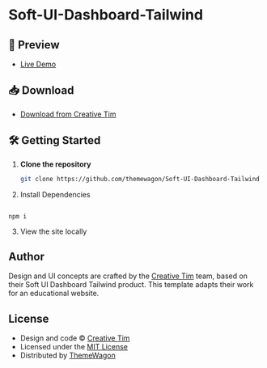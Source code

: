 # Soft-UI-Dashboard-Tailwind

## 🚀 Preview

- [Live Demo](https://themewagon.github.io/Soft-UI-Dashboard-Tailwind/)

## 📥 Download

- [Download from Creative Tim](https://www.creative-tim.com/product/soft-ui-dashboard-tailwind?ref=readme-sudt)

## 🛠 Getting Started

1. **Clone the repository**

   ```bash
   git clone https://github.com/themewagon/Soft-UI-Dashboard-Tailwind
   ```

2. Install Dependencies

```

npm i

```

3. View the site locally

## Author

Design and UI concepts are crafted by the [Creative Tim](https://www.creative-tim.com/) team, based on their Soft UI Dashboard Tailwind product.
This template adapts their work for an educational website.

## License

- Design and code © [Creative Tim](https://www.creative-tim.com/)
- Licensed under the [MIT License](https://github.com/creativetimofficial/soft-ui-dashboard-tailwind/blob/main/LICENSE.md)
- Distributed by [ThemeWagon](https://themewagon.com)

```

```
